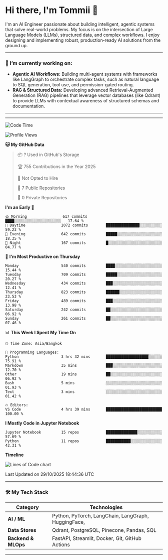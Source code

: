 # Hi there, I'm Tommii 👋

I'm an AI Engineer passionate about building intelligent, agentic systems that solve real-world problems. My focus is on the intersection of Large Language Models (LLMs), structured data, and complex workflows. I enjoy designing and implementing robust, production-ready AI solutions from the ground up.

---

### 🔭 I’m currently working on:

- **Agentic AI Workflows:** Building multi-agent systems with frameworks like LangGraph to orchestrate complex tasks, such as natural language to SQL generation, tool use, and permission-gated routing.
- **RAG & Structured Data:** Developing advanced Retrieval-Augmented Generation (RAG) pipelines that leverage vector databases (like Qdrant) to provide LLMs with contextual awareness of structured schemas and documentation.
---

---
<!--START_SECTION:waka-->
![Code Time](http://img.shields.io/badge/Code%20Time-19%20hrs%2026%20mins-blue)

![Profile Views](http://img.shields.io/badge/Profile%20Views-0-blue)

**🐱 My GitHub Data** 

> 📦 ? Used in GitHub's Storage 
 > 
> 🏆 755 Contributions in the Year 2025
 > 
> 🚫 Not Opted to Hire
 > 
> 📜 7 Public Repositories 
 > 
> 🔑 0 Private Repositories 
 > 
**I'm an Early 🐤** 

```text
🌞 Morning                617 commits         ████░░░░░░░░░░░░░░░░░░░░░   17.64 % 
🌆 Daytime                2072 commits        ███████████████░░░░░░░░░░   59.23 % 
🌃 Evening                642 commits         █████░░░░░░░░░░░░░░░░░░░░   18.35 % 
🌙 Night                  167 commits         █░░░░░░░░░░░░░░░░░░░░░░░░   04.77 % 
```
📅 **I'm Most Productive on Thursday** 

```text
Monday                   540 commits         ████░░░░░░░░░░░░░░░░░░░░░   15.44 % 
Tuesday                  709 commits         █████░░░░░░░░░░░░░░░░░░░░   20.27 % 
Wednesday                434 commits         ███░░░░░░░░░░░░░░░░░░░░░░   12.41 % 
Thursday                 823 commits         ██████░░░░░░░░░░░░░░░░░░░   23.53 % 
Friday                   489 commits         ███░░░░░░░░░░░░░░░░░░░░░░   13.98 % 
Saturday                 242 commits         ██░░░░░░░░░░░░░░░░░░░░░░░   06.92 % 
Sunday                   261 commits         ██░░░░░░░░░░░░░░░░░░░░░░░   07.46 % 
```


📊 **This Week I Spent My Time On** 

```text
🕑︎ Time Zone: Asia/Bangkok

💬 Programming Languages: 
Python                   3 hrs 32 mins       ███████████████████░░░░░░   75.91 % 
Markdown                 35 mins             ███░░░░░░░░░░░░░░░░░░░░░░   12.70 % 
Other                    19 mins             ██░░░░░░░░░░░░░░░░░░░░░░░   06.92 % 
Bash                     5 mins              ░░░░░░░░░░░░░░░░░░░░░░░░░   01.93 % 
Text                     3 mins              ░░░░░░░░░░░░░░░░░░░░░░░░░   01.42 % 

🔥 Editors: 
VS Code                  4 hrs 39 mins       █████████████████████████   100.00 % 
```

**I Mostly Code in Jupyter Notebook** 

```text
Jupyter Notebook         15 repos            ██████████████░░░░░░░░░░░   57.69 % 
Python                   11 repos            ███████████░░░░░░░░░░░░░░   42.31 % 
```



**Timeline**

![Lines of Code chart](https://raw.githubusercontent.com/tommyA8/tommyA8/main/assets/bar_graph.png)


 Last Updated on 29/10/2025 18:44:36 UTC
<!--END_SECTION:waka-->
---
### 🛠️ My Tech Stack

| Category | Technologies |
| --- | --- |
| **AI / ML** | Python, PyTorch, LangChain, LangGraph, HuggingFace, |
| **Data Stores** | Qdrant, PostgreSQL, Pinecone, Pandas, SQL |
| **Backend & MLOps** | FastAPI, Streamlit, Docker, Git, GitHub Actions |

---
